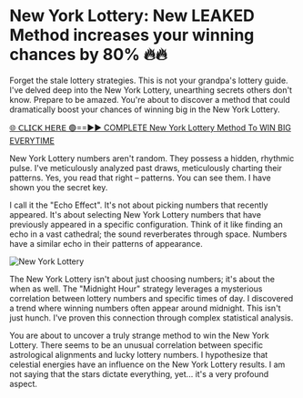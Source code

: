# New York Lottery: New LEAKED Method increases your winning chances by 80% 🔥🔥

Forget the stale lottery strategies. This is not your grandpa's lottery guide. I've delved deep into the New York Lottery, unearthing secrets others don't know. Prepare to be amazed. You're about to discover a method that could dramatically boost your chances of winning big in the New York Lottery.

[🌐 𝖢𝖫𝖨𝖢𝖪 𝖧𝖤𝖱𝖤 🟢==►► COMPLETE New York Lottery Method To WIN BIG EVERYTIME](https://t.co/LyyeDkSR1v)

New York Lottery numbers aren't random. They possess a hidden, rhythmic pulse. I've meticulously analyzed past draws, meticulously charting their patterns. Yes, you read that right – patterns. You can see them. I have shown you the secret key.

I call it the "Echo Effect". It's not about picking numbers that recently appeared. It's about selecting New York Lottery numbers that have previously appeared in a specific configuration. Think of it like finding an echo in a vast cathedral; the sound reverberates through space. Numbers have a similar echo in their patterns of appearance.

![New York Lottery](https://github.com/user-attachments/assets/893cffc1-984e-4f9d-9620-25ecf6aafe62)

The New York Lottery isn't about just choosing numbers; it's about the when as well. The "Midnight Hour" strategy leverages a mysterious correlation between lottery numbers and specific times of day. I discovered a trend where winning numbers often appear around midnight. This isn't just hunch. I've proven this connection through complex statistical analysis.

You are about to uncover a truly strange method to win the New York Lottery. There seems to be an unusual correlation between specific astrological alignments and lucky lottery numbers. I hypothesize that celestial energies have an influence on the New York Lottery results. I am not saying that the stars dictate everything, yet... it's a very profound aspect.
